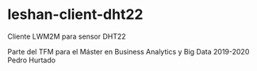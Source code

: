 # leshan-client-dht22
Cliente LWM2M para sensor DHT22

Parte del TFM para el Máster en Business Analytics y Big Data
2019-2020 Pedro Hurtado
